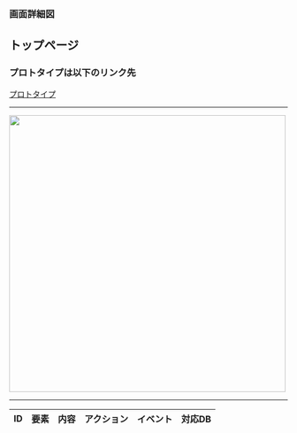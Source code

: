 ### 画面詳細図
## トップページ

### プロトタイプは以下のリンク先
[プロトタイプ]()

*****
<img src="2021sys-design/img2/トップページ.png" width="500">

*****

|ID|要素|内容|アクション|イベント|対応DB|
|--|---|----|---------|-------|-------|
